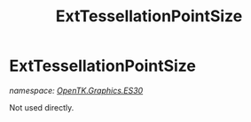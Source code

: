 ﻿---
title: ExtTessellationPointSize
---

# ExtTessellationPointSize
_namespace: [OpenTK.Graphics.ES30](N-OpenTK.Graphics.ES30.html)_

Not used directly.




